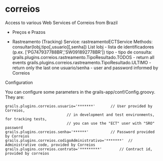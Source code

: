 correios
========

Access to various Web Services of Correios from Brazil 

- Preços e Prazos


- Rastreamento (Tracking)
Service: rastreamentoECTService
Methods:
	consultar(lobj,tipo[,usuario][,senha])
	List<String> lobj - lista de identificadores (p.ex. ['PG747937788BR','SW091892778BR'])
	tipo - tipo de consulta:
		grails.plugins.correios.rastreamento.TipoResultado.TODOS - return all events
		grails.plugins.correios.rastreamento.TipoResultado.ULTIMO - return only the last one
	usuario/senha - user and password informed by Correios 

Configuration

You can configure some parameters in the grails-app/conf/Config.groovy. They are:


	grails.plugins.correios.usuario='*******' 		// User provided by Correios, 
								// in development and test environments, for tracking tests, 
								// you can use the "ECT" user with "SRO" password
	grails.plugins.correios.senha='******'			// Password provided by Correios
	grails.plugins.correios.codigoAdministrativo='*******'  // Administrative code, provided by Correios
	grails.plugins.correios.contrato='*********'		// Contract id, provided by correios
